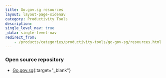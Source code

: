 ```yaml
---
title: Go.gov.sg resources
layout: layout-page-sidenav
category: Productivity Tools
description:
single_level_nav: true
_data: single-level-nav
redirect_from:
    - /products/categories/productivity-tools/go-gov-sg/resources.html
---
```


### Open source repository

- [Go.gov.sg](https://github.com/opengovsg/GoGovSG){:target="_blank"}

